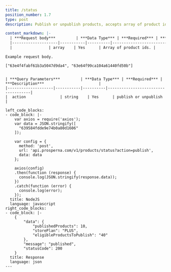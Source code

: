 ```yaml
---
title: /status
position_number: 1.7
type: post
description: Publish or unpublish products, accepts array of product id

content_markdown: |-
  | ***Request body***         | ***Data Type*** | ***Required*** | ***Description***                        |
  |--------------------|-----------|----------|------------------------------------|
  |                | array    | Yes      | Array of product ids. |

  ```
    Example request body.

    ["63e4f4fabf61b3a5047d9da4", "63e64f99ca104a61440fd50b"]
  ``` 

  | ***Query Parameters***         | ***Data Type*** | ***Required*** | ***Description***                        |
  |--------------------|-----------|----------|------------------------------------|
  |  action               | string    | Yes      | publish or unpublish           |

left_code_blocks:
  - code_block: |-
      var axios = require('axios');
      var data = JSON.stringify([
        "639584fdde9e74b0a80d1606"
      ]);

      var config = {
        method: 'post',
        url: 'api.prosperna.com/v1/products/status?action=publish',
        data: data
      };

      axios(config)
      .then(function (response) {
        console.log(JSON.stringify(response.data));
      })
      .catch(function (error) {
        console.log(error);
      });
    title: NodeJS
    language: javascript
right_code_blocks:
  - code_block: |-
      {
          "data": {
              "publishedProducts": 10,
              "storePlan": "PLUS",
              "eligibleProductsToPublish": "40"
          },
          "message": "published",
          "statusCode": 200
      }
    title: Response
    language: json
---
```

